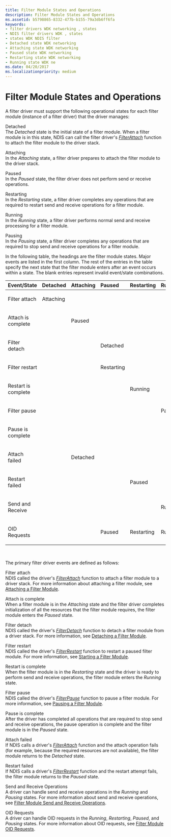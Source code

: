 ```yaml
---
title: Filter Module States and Operations
description: Filter Module States and Operations
ms.assetid: b5798865-8332-477b-b155-79a3db6ff6fa
keywords:
- filter drivers WDK networking , states
- NDIS filter drivers WDK , states
- states WDK NDIS filter
- Detached state WDK networking
- Attaching state WDK networking
- Paused state WDK networking
- Restarting state WDK networking
- Running state WDK ne
ms.date: 04/20/2017
ms.localizationpriority: medium
---
```


# Filter Module States and Operations





A filter driver must support the following operational states for each filter module (instance of a filter driver) that the driver manages:

<a href="" id="detached"></a>Detached  
The *Detached* state is the initial state of a filter module. When a filter module is in this state, NDIS can call the filter driver's [*FilterAttach*](https://msdn.microsoft.com/library/windows/hardware/ff549905) function to attach the filter module to the driver stack.

<a href="" id="attaching"></a>Attaching  
In the *Attaching* state, a filter driver prepares to attach the filter module to the driver stack.

<a href="" id="paused"></a>Paused  
In the *Paused* state, the filter driver does not perform send or receive operations.

<a href="" id="restarting"></a>Restarting  
In the *Restarting* state, a filter driver completes any operations that are required to restart send and receive operations for a filter module.

<a href="" id="running"></a>Running  
In the *Running* state, a filter driver performs normal send and receive processing for a filter module.

<a href="" id="pausing"></a>Pausing  
In the *Pausing* state, a filter driver completes any operations that are required to stop send and receive operations for a filter module.

In the following table, the headings are the filter module states. Major events are listed in the first column. The rest of the entries in the table specify the next state that the filter module enters after an event occurs within a state. The blank entries represent invalid event/state combinations.

<table style="width:100%;">
<colgroup>
<col width="14%" />
<col width="14%" />
<col width="14%" />
<col width="14%" />
<col width="14%" />
<col width="14%" />
<col width="14%" />
</colgroup>
<thead>
<tr class="header">
<th align="left">Event/State</th>
<th align="left">Detached</th>
<th align="left">Attaching</th>
<th align="left">Paused</th>
<th align="left">Restarting</th>
<th align="left">Running</th>
<th align="left">Pausing</th>
</tr>
</thead>
<tbody>
<tr class="odd">
<td align="left"><p>Filter attach</p></td>
<td align="left"><p>Attaching</p></td>
<td align="left"></td>
<td align="left"></td>
<td align="left"></td>
<td align="left"></td>
<td align="left"></td>
</tr>
<tr class="even">
<td align="left"><p>Attach is complete</p></td>
<td align="left"></td>
<td align="left"><p>Paused</p></td>
<td align="left"></td>
<td align="left"></td>
<td align="left"></td>
<td align="left"></td>
</tr>
<tr class="odd">
<td align="left"><p>Filter detach</p></td>
<td align="left"></td>
<td align="left"></td>
<td align="left"><p>Detached</p></td>
<td align="left"></td>
<td align="left"></td>
<td align="left"></td>
</tr>
<tr class="even">
<td align="left"><p>Filter restart</p></td>
<td align="left"></td>
<td align="left"></td>
<td align="left"><p>Restarting</p></td>
<td align="left"></td>
<td align="left"></td>
<td align="left"></td>
</tr>
<tr class="odd">
<td align="left"><p>Restart is complete</p></td>
<td align="left"></td>
<td align="left"></td>
<td align="left"></td>
<td align="left"><p>Running</p></td>
<td align="left"></td>
<td align="left"></td>
</tr>
<tr class="even">
<td align="left"><p>Filter pause</p></td>
<td align="left"></td>
<td align="left"></td>
<td align="left"></td>
<td align="left"></td>
<td align="left"><p>Pausing</p></td>
<td align="left"></td>
</tr>
<tr class="odd">
<td align="left"><p>Pause is complete</p></td>
<td align="left"></td>
<td align="left"></td>
<td align="left"></td>
<td align="left"></td>
<td align="left"></td>
<td align="left"><p>Paused</p></td>
</tr>
<tr class="even">
<td align="left"><p>Attach failed</p></td>
<td align="left"></td>
<td align="left"><p>Detached</p></td>
<td align="left"></td>
<td align="left"></td>
<td align="left"></td>
<td align="left"></td>
</tr>
<tr class="odd">
<td align="left"><p>Restart failed</p></td>
<td align="left"></td>
<td align="left"></td>
<td align="left"></td>
<td align="left"><p>Paused</p></td>
<td align="left"></td>
<td align="left"></td>
</tr>
<tr class="even">
<td align="left"><p>Send and Receive</p></td>
<td align="left"></td>
<td align="left"></td>
<td align="left"></td>
<td align="left"></td>
<td align="left"><p>Running</p></td>
<td align="left"><p>Pausing</p></td>
</tr>
<tr class="odd">
<td align="left"><p>OID Requests</p></td>
<td align="left"></td>
<td align="left"></td>
<td align="left"><p>Paused</p></td>
<td align="left"><p>Restarting</p></td>
<td align="left"><p>Running</p></td>
<td align="left"><p>Pausing</p></td>
</tr>
</tbody>
</table>

 

The primary filter driver events are defined as follows:

<a href="" id="--------filter-attach--------"></a> Filter attach   
NDIS called the driver's [*FilterAttach*](https://msdn.microsoft.com/library/windows/hardware/ff549905) function to attach a filter module to a driver stack. For more information about attaching a filter module, see [Attaching a Filter Module](attaching-a-filter-module.md).

<a href="" id="attach-is-complete"></a>Attach is complete  
When a filter module is in the *Attaching* state and the filter driver completes initialization of all the resources that the filter module requires, the filter module enters the *Paused* state.

<a href="" id="--------filter-detach--------"></a> Filter detach   
NDIS called the driver's [*FilterDetach*](https://msdn.microsoft.com/library/windows/hardware/ff549918) function to detach a filter module from a driver stack. For more information, see [Detaching a Filter Module](detaching-a-filter-module.md).

<a href="" id="--------filter-restart--------"></a> Filter restart   
NDIS called the driver's [*FilterRestart*](https://msdn.microsoft.com/library/windows/hardware/ff559435) function to restart a paused filter module. For more information, see [Starting a Filter Module](starting-a-filter-module.md).

<a href="" id="restart-is-complete"></a>Restart is complete  
When the filter module is in the *Restarting* state and the driver is ready to perform send and receive operations, the filter module enters the *Running* state.

<a href="" id="--------filter-pause--------"></a> Filter pause   
NDIS called the driver's [*FilterPause*](https://msdn.microsoft.com/library/windows/hardware/ff549957) function to pause a filter module. For more information, see [Pausing a Filter Module](pausing-a-filter-module.md).

<a href="" id="pause-is-complete"></a>Pause is complete  
After the driver has completed all operations that are required to stop send and receive operations, the pause operation is complete and the filter module is in the *Paused* state.

<a href="" id="attach-failed"></a>Attach failed  
If NDIS calls a driver's [*FilterAttach*](https://msdn.microsoft.com/library/windows/hardware/ff549905) function and the attach operation fails (for example, because the required resources are not available), the filter module returns to the *Detached* state.

<a href="" id="restart-failed"></a>Restart failed  
If NDIS calls a driver's [*FilterRestart*](https://msdn.microsoft.com/library/windows/hardware/ff549962) function and the restart attempt fails, the filter module returns to the *Paused* state.

<a href="" id="send-and-receive-operations"></a>Send and Receive Operations  
A driver can handle send and receive operations in the *Running* and *Pausing* states. For more information about send and receive operations, see [Filter Module Send and Receive Operations](filter-module-send-and-receive-operations.md).

<a href="" id="oid-requests"></a>OID Requests  
A driver can handle OID requests in the *Running*, *Restarting*, *Paused*, and *Pausing* states. For more information about OID requests, see [Filter Module OID Requests](filter-module-oid-requests.md).

 

 





